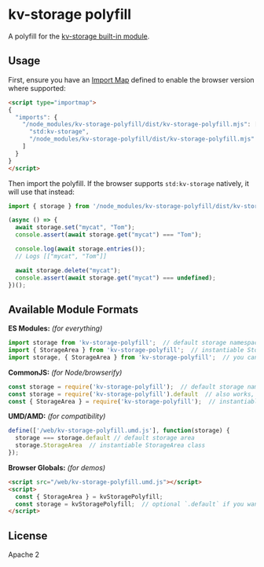 # kv-storage polyfill

A polyfill for the [kv-storage built-in module](https://github.com/WICG/kv-storage).

## Usage

First, ensure you have an [Import Map] defined to enable the browser version where supported:

```html
<script type="importmap">
{
  "imports": {
    "/node_modules/kv-storage-polyfill/dist/kv-storage-polyfill.mjs": [
      "std:kv-storage",
      "/node_modules/kv-storage-polyfill/dist/kv-storage-polyfill.mjs"
    ]
  }
}
</script>
```

Then import the polyfill. If the browser supports `std:kv-storage` natively, it will use that instead:

```js
import { storage } from '/node_modules/kv-storage-polyfill/dist/kv-storage-polyfill.mjs';

(async () => {
  await storage.set("mycat", "Tom");
  console.assert(await storage.get("mycat") === "Tom");

  console.log(await storage.entries());
  // Logs [["mycat", "Tom"]]

  await storage.delete("mycat");
  console.assert(await storage.get("mycat") === undefined);
})();
```

## Available Module Formats


**ES Modules:** _(for everything)_

```js
import storage from 'kv-storage-polyfill';  // default storage namespace
import { StorageArea } from 'kv-storage-polyfill';  // instantiable StorageArea class
import storage, { StorageArea } from 'kv-storage-polyfill';  // you can combine
```

**CommonJS:** _(for Node/browserify)_

```js
const storage = require('kv-storage-polyfill');  // default storage namespace
const storage = require('kv-storage-polyfill').default  // also works, just an alias
const { StorageArea } = require('kv-storage-polyfill');  // instantiable StorageArea class
```

**UMD/AMD:** _(for compatibility)_

```js
define(['/web/kv-storage-polyfill.umd.js'], function(storage) {
  storage === storage.default // default storage area
  storage.StorageArea  // instantiable StorageArea class
});
```

**Browser Globals:** _(for demos)_

```html
<script src="/web/kv-storage-polyfill.umd.js"></script>
<script>
  const { StorageArea } = kvStoragePolyfill;
  const storage = kvStoragePolyfill;  // optional `.default` if you want
</script>
```


## License

Apache 2

[Import Map]: https://github.com/WICG/import-maps
